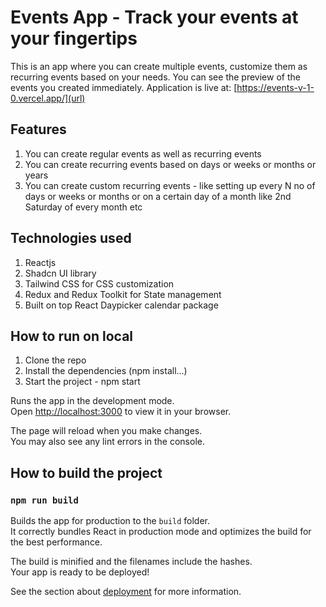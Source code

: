 # Events App - Track your events at your fingertips

This is an app where you can create multiple events, customize them as recurring events based on your needs. You can see the preview of the events you created immediately.
Application is live at: [https://events-v-1-0.vercel.app/](url)

## Features

1. You can create regular events as well as recurring events
2. You can create recurring events based on days or weeks or months or years
3. You can create custom recurring events - like setting up every N no of days or weeks or months or on a certain day of a month like 2nd Saturday of every month etc

## Technologies used

1. Reactjs
2. Shadcn UI library
3. Tailwind CSS for CSS customization
4. Redux and Redux Toolkit for State management
5. Built on top React Daypicker calendar package

## How to run on local

1. Clone the repo
2. Install the dependencies (npm install...)
3. Start the project - npm start

Runs the app in the development mode.\
Open [http://localhost:3000](http://localhost:3000) to view it in your browser.

The page will reload when you make changes.\
You may also see any lint errors in the console.

## How to build the project

### `npm run build`

Builds the app for production to the `build` folder.\
It correctly bundles React in production mode and optimizes the build for the best performance.

The build is minified and the filenames include the hashes.\
Your app is ready to be deployed!

See the section about [deployment](https://facebook.github.io/create-react-app/docs/deployment) for more information.

